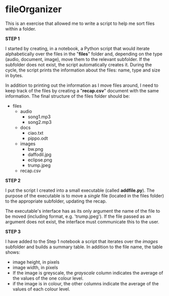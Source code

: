 # fileOrganizer
 
 This is an exercise that allowed me to write a script to help me sort files within a folder.

**STEP 1**

I started by creating, in a notebook, a Python script that would iterate alphabetically over the files in the "**files**" folder and, depending on the type (audio, document, image), move them to the relevant subfolder. If the subfolder does not exist, the script automatically creates it.
During the cycle, the script prints the information about the files: name, type and size in bytes. 


In addition to printing out the information as I move files around, I need to keep track of the files by creating a "**recap.csv**" document with the same information. 
The final structure of the files folder should be:

- files            
   - audio
      - song1.mp3
      - song2.mp3
    - docs
      - ciao.txt
      - pippo.odt
    - images
      - bw.png
      - daffodil.jpg
      - eclipse.png
      - trump.jpeg    
     - recap.csv

**STEP 2**

I put the script I created into a small executable (called **addfile.py**).
The purpose of the executable is to move a *single* file (located in the files folder) to the appropriate subfolder, updating the recap.

The executable's interface has as its only argument the name of the file to be moved (including format, e.g. 'trump.jpeg'). If the file passed as an argument does not exist, the interface must communicate this to the user.


**STEP 3**

I have added to the Step 1 notebook a script that iterates over the *images* subfolder and builds a summary table.
In addition to the file name, the table shows:

- image height, in pixels
- image width, in pixels
- If the image is greyscale, the *grayscale* column indicates the average of the values of the one colour level.
- if the image is in colour, the other columns indicate the average of the values of each colour level.
